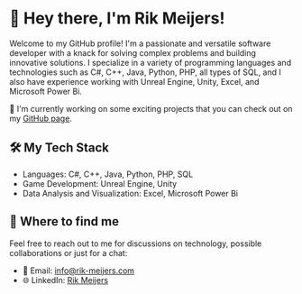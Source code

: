 # 👋 Hey there, I'm Rik Meijers!

Welcome to my GitHub profile! I'm a passionate and versatile software developer with a knack for solving complex problems and building innovative solutions. I specialize in a variety of programming languages and technologies such as C#, C++, Java, Python, PHP, all types of SQL, and I also have experience working with Unreal Engine, Unity, Excel, and Microsoft Power Bi.

🔭 I'm currently working on some exciting projects that you can check out on my [GitHub page](https://github.com/Fronsky-Co).

## 🛠️ My Tech Stack

- Languages: C#, C++, Java, Python, PHP, SQL
- Game Development: Unreal Engine, Unity
- Data Analysis and Visualization: Excel, Microsoft Power Bi

## 💼 Where to find me

Feel free to reach out to me for discussions on technology, possible collaborations or just for a chat:

- 📧 Email: [info@rik-meijers.com](mailto:info@rik-meijers.com)
- 🌐 LinkedIn: [Rik Meijers](https://www.linkedin.com/in/rikmeijers/)
